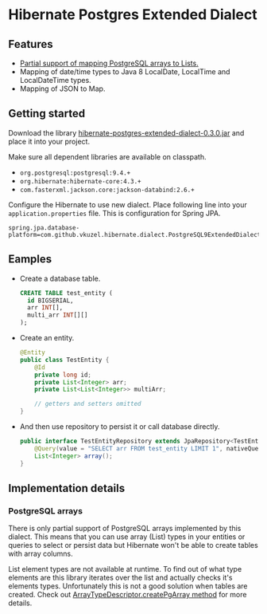 # Hibernate Postgres Extended Dialect

## Features

* [Partial support of mapping PostgreSQL arrays to Lists.](#postgresql-arrays)
* Mapping of date/time types to Java 8 LocalDate, LocalTime and LocalDateTime types.
* Mapping of JSON to Map.

## Getting started

Download the library [hibernate-postgres-extended-dialect-0.3.0.jar](build/libs/hibernate-postgres-extended-dialect-0.3.0.jar) and place it into your project.

Make sure all dependent libraries are available on classpath.
* `org.postgresql:postgresql:9.4.+`
* `org.hibernate:hibernate-core:4.3.+`
* `com.fasterxml.jackson.core:jackson-databind:2.6.+`

Configure the Hibernate to use new dialect. Place following line into your `application.properties` file. This is configuration for Spring JPA.
```
spring.jpa.database-platform=com.github.vkuzel.hibernate.dialect.PostgreSQL9ExtendedDialect
```

## Eamples

* Create a database table.

  ```sql
  CREATE TABLE test_entity (
    id BIGSERIAL,
    arr INT[],
    multi_arr INT[][]
  );
  ```
* Create an entity.

  ```java
  @Entity
  public class TestEntity {
      @Id
      private long id;
      private List<Integer> arr;
      private List<List<Integer>> multiArr;

      // getters and setters omitted
  }
  ```
* And then use repository to persist it or call database directly.

  ```java
  public interface TestEntityRepository extends JpaRepository<TestEntity, Long> {
      @Query(value = "SELECT arr FROM test_entity LIMIT 1", nativeQuery = true)
      List<Integer> array();
  }
  ```

## Implementation details

### PostgreSQL arrays

There is only partial support of PostgreSQL arrays implemented by this dialect. This means that you can use array (List) types in your entities or queries to select or persist data but Hibernate won't be able to create tables with array columns.

List element types are not available at runtime. To find out of what type elements are this library iterates over the list and actually checks it's elements types. Unfortunately this is not a good solution when tables are created. Check out [ArrayTypeDescriptor.createPgArray method](src/main/java/com/github/vkuzel/hibernate/type/descriptor/java/PostgresArrayTypeDescriptor.java#L40) for more details.
